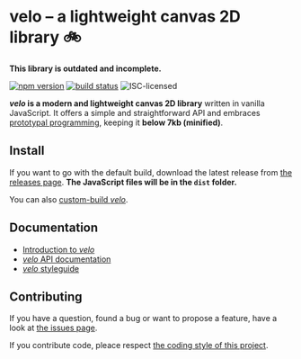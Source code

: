 # velo – a lightweight canvas 2D library 🚲

**This library is outdated and incomplete.**

[![npm version](https://img.shields.io/npm/v/velo.svg)](https://www.npmjs.com/package/velo)
[![build status](https://img.shields.io/travis/derhuerst/velo.svg)](https://travis-ci.org/derhuerst/velo)
![ISC-licensed](https://img.shields.io/github/license/derhuerst/velo.svg)

***velo* is a modern and lightweight canvas 2D library** written in vanilla JavaScript. It offers a simple and straightforward API and embraces [prototypal programming](http://davidwalsh.name/javascript-objects-deconstruction#simpler-object-object), keeping it **below 7kb (minified)**.


## Install

If you want to go with the default build, download the latest release from [the releases page](https://github.com/derhuerst/velo/releases). **The JavaScript files will be in the `dist` folder.**

You can also [custom-build *velo*](docs/custom-build.md).


## Documentation

- [Introduction to *velo*](docs/intro.md)
- [*velo* API documentation](docs/api.md)
- [*velo* styleguide](docs/styleguide.md)


## Contributing

If you have a question, found a bug or want to propose a feature, have a look at [the issues page](https://github.com/derhuerst/velo/issues).

If you contribute code, pleace respect [the coding style of this project](docs/styleguide.md).
